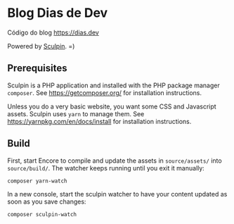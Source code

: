Blog Dias de Dev
=====================

Código do blog https://dias.dev

Powered by [Sculpin](http://sculpin.io). =)

Prerequisites
-------------

Sculpin is a PHP application and installed with the PHP package manager `composer`.
See https://getcomposer.org/ for installation instructions.

Unless you do a very basic website, you want some CSS and Javascript assets. Sculpin
uses `yarn` to manage them. See https://yarnpkg.com/en/docs/install for installation
instructions.

Build
-----

First, start Encore to compile and update the assets in `source/assets/` into
`source/build/`. The watcher keeps running until you exit it manually:

```bash
composer yarn-watch
```

In a new console, start the sculpin watcher to have your content updated as
soon as you save changes:

```bash
composer sculpin-watch
```
